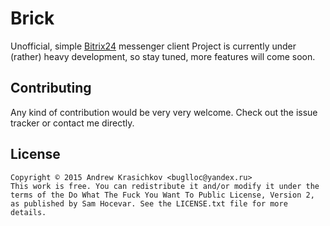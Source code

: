 Brick
=====

Unofficial, simple [Bitrix24](https://www.bitrix24.com/) messenger client
Project is currently under (rather) heavy development, so stay tuned, more features will come soon.

##  Contributing

Any kind of contribution would be very very welcome. Check out the issue tracker or contact me directly.

## License

```
Copyright © 2015 Andrew Krasichkov <buglloc@yandex.ru>
This work is free. You can redistribute it and/or modify it under the
terms of the Do What The Fuck You Want To Public License, Version 2,
as published by Sam Hocevar. See the LICENSE.txt file for more details.
```
